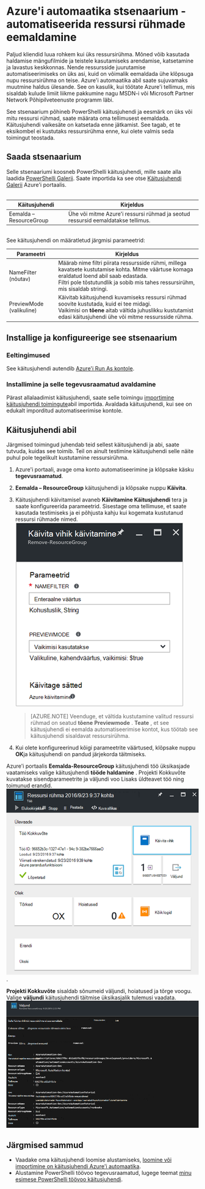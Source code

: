 <properties
    pageTitle="Automatiseerida ressursi rühmade eemaldamine | Microsoft Azure'i"
    description="PowerShelli töövoo versioon Azure automatiseerimine stsenaarium, mis sh tegevusraamatud eemaldamiseks kõigi teie tellimus."
    services="automation"
    documentationCenter=""
    authors="MGoedtel"
    manager="jwhit"
    editor=""
    />
<tags
    ms.service="automation"
    ms.workload="tbd"
    ms.tgt_pltfrm="na"
    ms.devlang="na"
    ms.topic="get-started-article"
    ms.date="09/26/2016"
    ms.author="magoedte"/>

# <a name="azure-automation-scenario---automate-removal-of-resource-groups"></a>Azure'i automaatika stsenaarium - automatiseerida ressursi rühmade eemaldamine

Paljud kliendid luua rohkem kui üks ressursirühma. Mõned võib kasutada haldamise mängufilmide ja teistele kasutamiseks arendamise, katsetamine ja lavastus keskkonnas. Nende ressursside juurutamise automatiseerimiseks on üks asi, kuid on võimalik eemaldada ühe klõpsuga nupu ressursirühma on teise. Azure'i automaatika abil saate sujuvamaks muutmine haldus ülesande. See on kasulik, kui töötate Azure'i tellimus, mis sisaldab kulude limiit liikme pakkumine nagu MSDN-i või Microsoft Partner Network Põhipilveteenuste programm läbi.

See stsenaarium põhineb PowerShelli käitusjuhendi ja eesmärk on üks või mitu ressursi rühmad, saate määrata oma tellimusest eemaldada. Käitusjuhendi vaikesäte on katsetada enne jätkamist. See tagab, et te eksikombel ei kustutaks ressursirühma enne, kui olete valmis seda toimingut teostada.   

## <a name="getting-the-scenario"></a>Saada stsenaarium

Selle stsenaariumi koosneb PowerShelli käitusjuhendi, mille saate alla laadida [PowerShelli Galerii](https://www.powershellgallery.com/packages/Remove-ResourceGroup/1.0/DisplayScript). Saate importida ka see otse [Käitusjuhendi Galerii](automation-runbook-gallery.md) Azure'i portaalis.<br><br>

Käitusjuhendi | Kirjeldus|
----------|------------|
Eemalda – ResourceGroup | Ühe või mitme Azure'i ressursi rühmad ja seotud ressursid eemaldatakse tellimus.  
<br>
See käitusjuhendi on määratletud järgmisi parameetrid:

Parameetri | Kirjeldus|
----------|------------|
NameFilter (nõutav) | Määrab nime filtri piirata ressursside rühmi, millega kavatsete kustutamise kohta. Mitme väärtuse komaga eraldatud loend abil saab edastada.<br>Filtri pole tõstutundlik ja sobib mis tahes ressursirühm, mis sisaldab stringi.|
PreviewMode (valikuline) | Käivitab käitusjuhendi kuvamiseks ressursi rühmad soovite kustutada, kuid ei tee midagi.<br>Vaikimisi on **tõene** aitab vältida juhuslikku kustutamist edasi käitusjuhendi ühe või mitme ressursside rühma.  

## <a name="install-and-configure-this-scenario"></a>Installige ja konfigureerige see stsenaarium

### <a name="prerequisites"></a>Eeltingimused

See käitusjuhendi autendib [Azure'i Run As kontole](automation-sec-configure-azure-runas-account.md).    

### <a name="install-and-publish-the-runbooks"></a>Installimine ja selle tegevusraamatud avaldamine

Pärast allalaadimist käitusjuhendi, saate selle toimingu [importimine käitusjuhendi toimingute](automation-creating-importing-runbook.md#importing-a-runbook-from-a-file-into-Azure-Automation)abil importida. Avaldada käitusjuhendi, kui see on edukalt imporditud automatiseerimise kontole.


## <a name="using-the-runbook"></a>Käitusjuhendi abil

Järgmised toimingud juhendab teid sellest käitusjuhendi ja abi, saate tutvuda, kuidas see toimib. Teil on ainult testimine käitusjuhendi selle näite puhul pole tegelikult kustutamine ressursirühma.  

1. Azure'i portaali, avage oma konto automatiseerimine ja klõpsake käsku **tegevusraamatud**.
2. **Eemalda – ResourceGroup** käitusjuhendi ja klõpsake nuppu **Käivita**.
3. Käitusjuhendi käivitamisel avaneb **Käivitamine Käitusjuhendi** tera ja saate konfigureerida parameetrid. Sisestage oma tellimuse, et saate kasutada testimiseks ja ei põhjusta kahju kui kogemata kustutanud ressursi rühmade nimed.<br> ![Eemalda – ResouceGroup parameetrid](media/automation-scenario-remove-resourcegroup/remove-resourcegroup-input-parameters.png)

    >[AZURE.NOTE] Veenduge, et vältida kustutamine valitud ressursi rühmad on seatud **tõene** **Previewmode** .  **Teate** , et see käitusjuhendi ei eemalda automatiseerimise kontot, kus töötab see käitusjuhendi sisaldavat ressursirühma.  

4. Kui olete konfigureerinud kõigi parameetrite väärtused, klõpsake nuppu **OK**ja käitusjuhendi on pandud järjekorda täitmiseks.  

Azure'i portaalis **Eemalda-ResourceGroup** käitusjuhendi töö üksikasjade vaatamiseks valige käitusjuhendi **tööde haldamine** . Projekti Kokkuvõte kuvatakse sisendparameetrite ja väljundi voo Lisaks üldteavet töö ning toimunud erandid.<br> ![Eemalda – ResourceGroup käitusjuhendi töö oleku](media/automation-scenario-remove-resourcegroup/remove-resourcegroup-runbook-job-status.png).

**Projekti Kokkuvõte** sisaldab sõnumeid väljundi, hoiatused ja tõrge voogu. Valige **väljundi** käitusjuhendi täitmise üksikasjalik tulemusi vaadata.<br> ![Eemalda – ResourceGroup käitusjuhendi väljund tulemused](media/automation-scenario-remove-resourcegroup/remove-resourcegroup-runbook-job-output.png)

## <a name="next-steps"></a>Järgmised sammud

- Vaadake oma käitusjuhendi loomise alustamiseks, [loomine või importimine on käitusjuhendi Azure'i automaatika](automation-creating-importing-runbook.md).
- Alustamine PowerShelli töövoo tegevusraamatud, lugege teemat [minu esimese PowerShelli töövoo käitusjuhendi](automation-first-runbook-textual.md).
